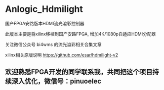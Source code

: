 # Anlogic_Hdmilight
国产FPGA安路版本HDMI流光溢彩控制器

此版本主要是将xilinx移植到国产安路FPGA, 增加4K/1080p自适应HDMI分配器

关注微信公众号 bi4wms 的流光溢彩相关合集文章

xilinx相关原版说明
https://github.com/esar/hdmilight-v2

## 欢迎熟悉FPGA开发的同学联系我，共同把这个项目持续深入优化，微信号：pinuoelec

